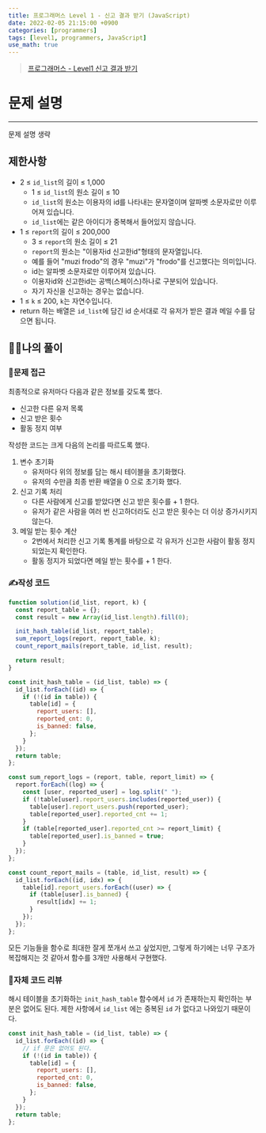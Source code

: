 ```yaml
---
title: 프로그래머스 Level 1 - 신고 결과 받기 (JavaScript)
date: 2022-02-05 21:15:00 +0900
categories: [programmers]
tags: [level1, programmers, JavaScript]
use_math: true
---
```


> [프로그래머스 - Level1 신고 결과 받기](https://programmers.co.kr/learn/courses/30/lessons/92334)

# 문제 설명

---

문제 설명 생략

## 제한사항

- 2 ≤ `id_list`의 길이 ≤ 1,000
  - 1 ≤ `id_list`의 원소 길이 ≤ 10
  - `id_list`의 원소는 이용자의 id를 나타내는 문자열이며 알파벳 소문자로만 이루어져 있습니다.
  - `id_list`에는 같은 아이디가 중복해서 들어있지 않습니다.
- 1 ≤ `report`의 길이 ≤ 200,000
  - 3 ≤ `report`의 원소 길이 ≤ 21
  - `report`의 원소는 "이용자id 신고한id"형태의 문자열입니다.
  - 예를 들어 "muzi frodo"의 경우 "muzi"가 "frodo"를 신고했다는 의미입니다.
  - id는 알파벳 소문자로만 이루어져 있습니다.
  - 이용자id와 신고한id는 공백(스페이스)하나로 구분되어 있습니다.
  - 자기 자신을 신고하는 경우는 없습니다.
- 1 ≤ `k` ≤ 200, `k`는 자연수입니다.
- return 하는 배열은 `id_list`에 담긴 id 순서대로 각 유저가 받은 결과 메일 수를 담으면 됩니다.

## 🙋‍♂️나의 풀이

### 🤔문제 접근

최종적으로 유저마다 다음과 같은 정보를 갖도록 했다.

- 신고한 다른 유저 목록
- 신고 받은 횟수
- 활동 정지 여부

작성한 코드는 크게 다음의 논리를 따르도록 했다.

1. 변수 초기화
   - 유저마다 위의 정보를 담는 해시 테이블을 초기화했다.
   - 유저의 수만큼 최종 반환 배열을 0 으로 초기화 했다.
2. 신고 기록 처리
   - 다른 사람에게 신고를 받았다면 신고 받은 횟수를 + 1 한다.
   - 유저가 같은 사람을 여러 번 신고하더라도 신고 받은 횟수는 더 이상 증가시키지 않는다.
3. 메일 받는 횟수 계산
   - 2번에서 처리한 신고 기록 통계를 바탕으로 각 유저가 신고한 사람이 활동 정지되었는지 확인한다.
   - 활동 정지가 되었다면 메일 받는 횟수를 + 1 한다.

### ✍️작성 코드

```javascript
function solution(id_list, report, k) {
  const report_table = {};
  const result = new Array(id_list.length).fill(0);

  init_hash_table(id_list, report_table);
  sum_report_logs(report, report_table, k);
  count_report_mails(report_table, id_list, result);

  return result;
}

const init_hash_table = (id_list, table) => {
  id_list.forEach((id) => {
    if (!(id in table)) {
      table[id] = {
        report_users: [],
        reported_cnt: 0,
        is_banned: false,
      };
    }
  });
  return table;
};

const sum_report_logs = (report, table, report_limit) => {
  report.forEach((log) => {
    const [user, reported_user] = log.split(" ");
    if (!table[user].report_users.includes(reported_user)) {
      table[user].report_users.push(reported_user);
      table[reported_user].reported_cnt += 1;
    }
    if (table[reported_user].reported_cnt >= report_limit) {
      table[reported_user].is_banned = true;
    }
  });
};

const count_report_mails = (table, id_list, result) => {
  id_list.forEach((id, idx) => {
    table[id].report_users.forEach((user) => {
      if (table[user].is_banned) {
        result[idx] += 1;
      }
    });
  });
};
```

모든 기능들을 함수로 최대한 잘게 쪼개서 쓰고 싶었지만, 그렇게 하기에는 너무 구조가 복잡해지는 것 같아서 함수를 3개만 사용해서 구현했다.

### 👀자체 코드 리뷰

해시 테이블을 초기화하는 `init_hash_table` 함수에서 `id` 가 존재하는지 확인하는 부분은 없어도 된다. 제한 사항에서 `id_list` 에는 중복된 `id` 가 없다고 나와있기 때문이다.

```javascript
const init_hash_table = (id_list, table) => {
  id_list.forEach((id) => {
    // if 문은 없어도 된다.
    if (!(id in table)) {
      table[id] = {
        report_users: [],
        reported_cnt: 0,
        is_banned: false,
      };
    }
  });
  return table;
};
```
